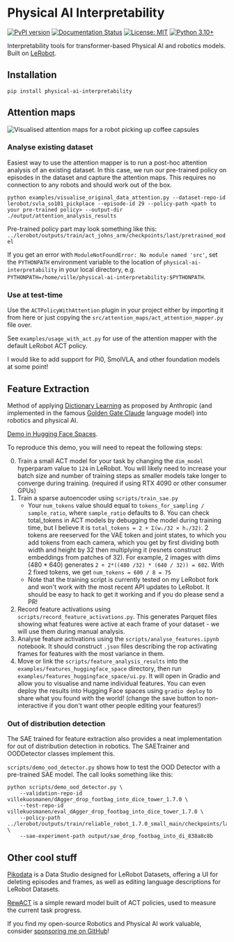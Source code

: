 # Physical AI Interpretability

[![PyPI version](https://badge.fury.io/py/physical-ai-interpretability.svg)](https://badge.fury.io/py/physical-ai-interpretability)
[![Documentation Status](https://github.com/villekuosmanen/physical-AI-attention-mapper/actions/workflows/docs.yml/badge.svg)](https://villekuosmanen.github.io/physical-AI-attention-mapper/)
[![License: MIT](https://img.shields.io/badge/License-MIT-yellow.svg)](https://opensource.org/licenses/MIT)
[![Python 3.10+](https://img.shields.io/badge/python-3.10+-blue.svg)](https://www.python.org/downloads/)

Interpretability tools for transformer-based Physical AI and robotics models. Built on [LeRobot](https://github.com/huggingface/lerobot).

## Installation

```
pip install physical-ai-interpretability
```

## Attention maps

![Visualised attention maps for a robot picking up coffee capsules](https://github.com/villekuosmanen/physical-ai-interpretability/blob/main/assets/attention_coffee_prop.gif)


### Analyse existing dataset

Easiest way to use the attention mapper is to run a post-hoc attention analysis of an existing dataset. In this case, we run our pre-trained policy on episodes in the dataset and capture the attention maps. This requires no connection to any robots and should work out of the box.

```
python examples/visualise_original_data_attention.py --dataset-repo-id lerobot/svla_so101_pickplace --episode-id 29 --policy-path <path to your pre-trained policy> --output-dir ./output/attention_analysis_results
```

Pre-trained policy part may look something like this: `../lerobot/outputs/train/act_johns_arm/checkpoints/last/pretrained_model`

If you get an error with `ModuleNotFoundError: No module named 'src'`, set the `PYTHONPATH` environment variable to the location of `physical-ai-interpretability` in your local directory, e.g.  
`PYTHONPATH=/home/ville/physical-ai-interpretability:$PYTHONPATH`.

### Use at test-time

Use the `ACTPolicyWithAttention` plugin in your project either by importing it from here or just copying the `src/attention_maps/act_attention_mapper.py` file over.

See `examples/usage_with_act.py` for use of the attention mapper with the default LeRobot ACT policy.

I would like to add support for Pi0, SmolVLA, and other foundation models at some point! 

## Feature Extraction

Method of applying [Dictionary Learning](https://transformer-circuits.pub/2023/monosemantic-features) as proposed by Anthropic (and implemented in the famous [Golden Gate Claude](https://www.anthropic.com/news/golden-gate-claude) language model) into robotics and physical AI.

[Demo in Hugging Face Spaces](https://huggingface.co/spaces/villekuosmanen/act-feature-visualiser).

To reproduce this demo, you will need to repeat the following steps:

0. Train a small ACT model for your task by changing the `dim_model` hyperparam value to `124` in LeRobot. You will likely need to increase your batch size and number of training steps as smaller models take longer to converge during training. (required if using RTX 4090 or other consumer GPUs)
1. Train a sparse autoencoder using `scripts/train_sae.py`
    - Your `num_tokens` value should equal to `tokens_for_sampling / sample_ratio`, where `sample_ratio` defaults to 8. You can check total_tokens in ACT models by debugging the model during training time, but I believe it is `total_tokens = 2 + Σ(wᵢ/32 × hᵢ/32)`. 2 tokens are reeserved for the VAE token and joint states, to which you add tokens from each camera, which you get by first dividing both width and height by 32 then multiplying it (resnets construct embeddings from patches of 32). For example, 2 images with dims (480 * 640) generates `2 + 2*((480 /32) * (640 / 32)) = 602`. With 2 fixed tokens, we get `num_tokens = 600 / 8 = 75`
    - Note that the training script is currently tested on my LeRobot fork and won't work with the most recent API updates to LeRobot. It should be easy to hack to get it working and if you do please send a PR!
2. Record feature activations using `scripts/record_feature_activations.py`. This generates Parquet files showing what features were active at each frame of your dataset - we will use them during manual analysis.
3. Analyse feature activations using the `scripts/analyse_features.ipynb` notebook. It should construct `.json` files describing the rop activating frames for features with the most variance in them.
4. Move or link the `scripts/feature_analysis_results` into the `examples/features_huggingface_space` directory, then run `examples/features_huggingface_space/ui.py`. It will open in Gradio and allow you to visualise and name individual features. You can even deploy the results into Hugging Face spaces using `gradio deploy` to share what you found with the world! (change the save button to non-interactive if you don't want other people editing your features!)

### Out of distribution detection

The SAE trained for feature extraction also provides a neat implementation for out of distribution detection in robotics. The SAETrainer and OODDetector classes implement this.

`scripts/demo_ood_detector.py` shows how to test the OOD Detector with a pre-trained SAE model. The call looks something like this:

```
python scripts/demo_ood_detector.py \
    --validation-repo-id villekuosmanen/dAgger_drop_footbag_into_dice_tower_1.7.0 \
    --test-repo-id villekuosmanen/eval_dAgger_drop_footbag_into_dice_tower_1.7.0 \
    --policy-path ../lerobot/outputs/train/reliable_robot_1.7.0_small_main/checkpoints/last/pretrained_model \
    --sae-experiment-path output/sae_drop_footbag_into_di_838a8c8b
```

## Other cool stuff

[Pikodata](https://github.com/villekuosmanen/pikodata) is a Data Studio designed for LeRobot Datasets, offering a UI for deleting episodes and frames, as well as editing language descriptions for LeRobot Datasets.

[RewACT](https://github.com/villekuosmanen/rewACT) is a simple reward model built of ACT policies, used to measure the current task progress.

If you find my open-source Robotics and Physical AI work valuable, consider [sponsoring me on GitHub](https://github.com/sponsors/villekuosmanen)!
